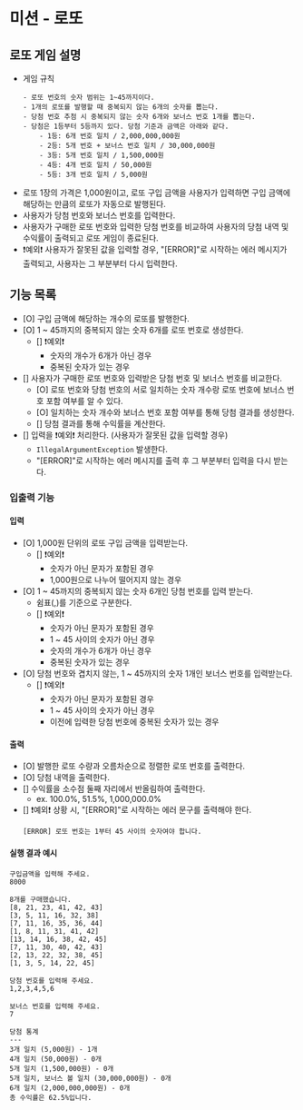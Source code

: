 # 미션 - 로또

## 로또 게임 설명

- 게임 규칙
    ```
    - 로또 번호의 숫자 범위는 1~45까지이다.
    - 1개의 로또를 발행할 때 중복되지 않는 6개의 숫자를 뽑는다.
    - 당첨 번호 추첨 시 중복되지 않는 숫자 6개와 보너스 번호 1개를 뽑는다.
    - 당첨은 1등부터 5등까지 있다. 당첨 기준과 금액은 아래와 같다.
        - 1등: 6개 번호 일치 / 2,000,000,000원
        - 2등: 5개 번호 + 보너스 번호 일치 / 30,000,000원
        - 3등: 5개 번호 일치 / 1,500,000원
        - 4등: 4개 번호 일치 / 50,000원
        - 5등: 3개 번호 일치 / 5,000원
    ```
- 로또 1장의 가격은 1,000원이고, 로또 구입 금액을 사용자가 입력하면 구입 금액에 해당하는 만큼의 로또가 자동으로 발행된다.
- 사용자가 당첨 번호와 보너스 번호를 입력한다.
- 사용자가 구매한 로또 번호와 입력한 당첨 번호를 비교하여 사용자의 당첨 내역 및 수익률이 출력되고 로또 게임이 종료된다.
- ❗예외❗ 사용자가 잘못된 값을 입력할 경우, "[ERROR]"로 시작하는 에러 메시지가 출력되고, 사용자는 그 부분부터 다시 입력한다.

## 기능 목록

- [O] 구입 금액에 해당하는 개수의 로또를 발행한다.
- [O] 1 ~ 45까지의 중복되지 않는 숫자 6개를 로또 번호로 생성한다.
    - [] ❗예외❗
        - 숫자의 개수가 6개가 아닌 경우
        - 중복된 숫자가 있는 경우
- [] 사용자가 구매한 로또 번호와 입력받은 당첨 번호 및 보너스 번호를 비교한다.
    - [O] 로또 번호와 당첨 번호의 서로 일치하는 숫자 개수랑 로또 번호에 보너스 번호 포함 여부를 알 수 있다.
    - [O] 일치하는 숫자 개수와 보너스 번호 포함 여부를 통해 당첨 결과를 생성한다.
    - [] 당첨 결과를 통해 수익률을 계산한다.
- [] 입력을 ❗예외❗ 처리한다. (사용자가 잘못된 값을 입력할 경우)
    - `IllegalArgumentException` 발생한다.
    - "[ERROR]"로 시작하는 에러 메시지를 출력 후 그 부분부터 입력을 다시 받는다.

### 입출력 기능

#### 입력

- [O] 1,000원 단위의 로또 구입 금액을 입력받는다.
    - [] ❗예외❗
        - 숫자가 아닌 문자가 포함된 경우
        - 1,000원으로 나누어 떨어지지 않는 경우
- [O] 1 ~ 45까지의 중복되지 않는 숫자 6개인 당첨 번호를 입력 받는다.
    - 쉼표(,)를 기준으로 구분한다.
    - [] ❗예외❗
        - 숫자가 아닌 문자가 포함된 경우
        - 1 ~ 45 사이의 숫자가 아닌 경우
        - 숫자의 개수가 6개가 아닌 경우
        - 중복된 숫자가 있는 경우
- [O] 당첨 번호와 겹치지 않는, 1 ~ 45까지의 숫자 1개인 보너스 번호를 입력받는다.
    - [] ❗예외❗
        - 숫자가 아닌 문자가 포함된 경우
        - 1 ~ 45 사이의 숫자가 아닌 경우
        - 이전에 입력한 당첨 번호에 중복된 숫자가 있는 경우

#### 출력

- [O] 발행한 로또 수량과 오름차순으로 정렬한 로또 번호를 출력한다.
- [O] 당첨 내역을 출력한다.
- [] 수익률을 소수점 둘째 자리에서 반올림하여 출력한다.
    - ex. 100.0%, 51.5%, 1,000,000.0%
- [] ❗예외❗ 상황 시, "[ERROR]"로 시작하는 에러 문구를 출력해야 한다.
    ```
    [ERROR] 로또 번호는 1부터 45 사이의 숫자여야 합니다.
    ```

#### 실행 결과 예시

```
구입금액을 입력해 주세요.
8000

8개를 구매했습니다.
[8, 21, 23, 41, 42, 43] 
[3, 5, 11, 16, 32, 38] 
[7, 11, 16, 35, 36, 44] 
[1, 8, 11, 31, 41, 42] 
[13, 14, 16, 38, 42, 45] 
[7, 11, 30, 40, 42, 43] 
[2, 13, 22, 32, 38, 45] 
[1, 3, 5, 14, 22, 45]

당첨 번호를 입력해 주세요.
1,2,3,4,5,6

보너스 번호를 입력해 주세요.
7

당첨 통계
---
3개 일치 (5,000원) - 1개
4개 일치 (50,000원) - 0개
5개 일치 (1,500,000원) - 0개
5개 일치, 보너스 볼 일치 (30,000,000원) - 0개
6개 일치 (2,000,000,000원) - 0개
총 수익률은 62.5%입니다.
```